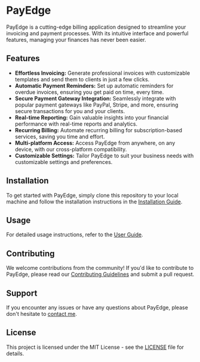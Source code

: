 # PayEdge


PayEdge is a cutting-edge billing application designed to streamline your invoicing and payment processes. With its intuitive interface and powerful features, managing your finances has never been easier.

## Features

- **Effortless Invoicing:** Generate professional invoices with customizable templates and send them to clients in just a few clicks.
- **Automatic Payment Reminders:** Set up automatic reminders for overdue invoices, ensuring you get paid on time, every time.
- **Secure Payment Gateway Integration:** Seamlessly integrate with popular payment gateways like PayPal, Stripe, and more, ensuring secure transactions for you and your clients.
- **Real-time Reporting:** Gain valuable insights into your financial performance with real-time reports and analytics.
- **Recurring Billing:** Automate recurring billing for subscription-based services, saving you time and effort.
- **Multi-platform Access:** Access PayEdge from anywhere, on any device, with our cross-platform compatibility.
- **Customizable Settings:** Tailor PayEdge to suit your business needs with customizable settings and preferences.

## Installation

To get started with PayEdge, simply clone this repository to your local machine and follow the installation instructions in the [Installation Guide](docs/installation.md).

## Usage

For detailed usage instructions, refer to the [User Guide](docs/user_guide.md).

## Contributing

We welcome contributions from the community! If you'd like to contribute to PayEdge, please read our [Contributing Guidelines](CONTRIBUTING.md) and submit a pull request.

## Support

If you encounter any issues or have any questions about PayEdge, please don't hesitate to [contact me](mailto:aryanndwivedi2403@gmail.com).

## License

This project is licensed under the MIT License - see the [LICENSE](LICENSE) file for details.


